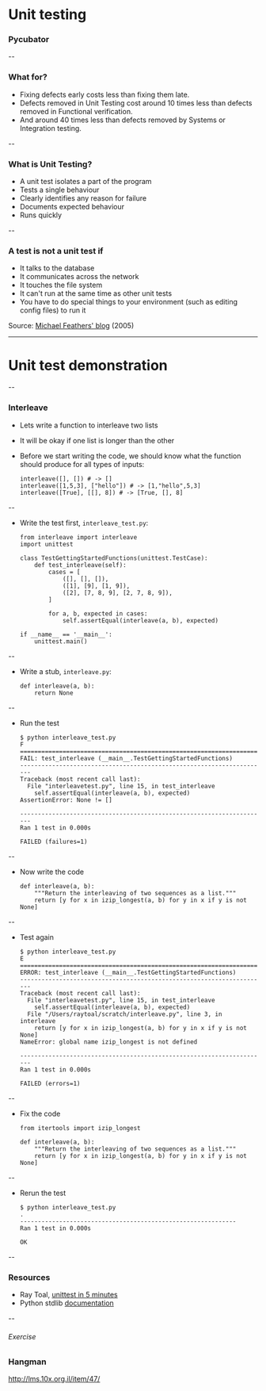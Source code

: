 # Unit testing
### Pycubator

--
### What for?

-   Fixing defects early costs less than fixing them late.
-   Defects removed in Unit Testing cost around 10 times less than defects removed in Functional
    verification.
-   And around 40 times less than defects removed by Systems or Integration testing.

--

### What is Unit Testing?


-   A unit test isolates a part of the program
-   Tests a single behaviour
-   Clearly identifies any reason for failure
-   Documents expected behaviour
-   Runs quickly

--

### A test is not a unit test if

*   It talks to the database
*   It communicates across the network
*   It touches the file system
*   It can't run at the same time as other unit tests
*   You have to do special things to your environment (such as editing config files) to run it

Source: [Michael Feathers' blog](http://www.artima.com/weblogs/viewpost.jsp?thread=126923) (2005)

---

# Unit test demonstration

--

### Interleave

-   Lets write a function to interleave two lists
-   It will be okay if one list is longer than the other
-   Before we start writing the code, we should know what the function should produce for all types
    of inputs:

        interleave([], []) # -> []
        interleave([1,5,3], ["hello"]) # -> [1,"hello",5,3]
        interleave([True], [[], 8]) # -> [True, [], 8]

--

-   Write the test first, `interleave_test.py`:

        from interleave import interleave
        import unittest

        class TestGettingStartedFunctions(unittest.TestCase):
            def test_interleave(self):
                cases = [
                    ([], [], []),
                    ([1], [9], [1, 9]),
                    ([2], [7, 8, 9], [2, 7, 8, 9]),
                ]

                for a, b, expected in cases:
                    self.assertEqual(interleave(a, b), expected)

        if __name__ == '__main__':
            unittest.main()


--

-   Write a stub, `interleave.py`:

        def interleave(a, b):
            return None

--

-   Run the test

        $ python interleave_test.py
        F
        ======================================================================
        FAIL: test_interleave (__main__.TestGettingStartedFunctions)
        ----------------------------------------------------------------------
        Traceback (most recent call last):
          File "interleavetest.py", line 15, in test_interleave
            self.assertEqual(interleave(a, b), expected)
        AssertionError: None != []

        ----------------------------------------------------------------------
        Ran 1 test in 0.000s

        FAILED (failures=1)

--

-   Now write the code

        def interleave(a, b):
            """Return the interleaving of two sequences as a list."""
            return [y for x in izip_longest(a, b) for y in x if y is not None]

--

-   Test again

        $ python interleave_test.py
        E
        ======================================================================
        ERROR: test_interleave (__main__.TestGettingStartedFunctions)
        ----------------------------------------------------------------------
        Traceback (most recent call last):
          File "interleavetest.py", line 15, in test_interleave
            self.assertEqual(interleave(a, b), expected)
          File "/Users/raytoal/scratch/interleave.py", line 3, in interleave
            return [y for x in izip_longest(a, b) for y in x if y is not None]
        NameError: global name izip_longest is not defined

        ----------------------------------------------------------------------
        Ran 1 test in 0.000s

        FAILED (errors=1)
--

-   Fix the code

        from itertools import izip_longest

        def interleave(a, b):
            """Return the interleaving of two sequences as a list."""
            return [y for x in izip_longest(a, b) for y in x if y is not None]

--

-   Rerun the test

        $ python interleave_test.py
        .
        -------------------------------------------------------------
        Ran 1 test in 0.000s

        OK

--

### Resources
-   Ray Toal, [unittest in 5 minutes](http://www.slideshare.net/raytoal/unittest-in-5-minutes)
-   Python stdlib [documentation](https://docs.python.org/3/library/unittest.html#module-unittest)


--
###### Exercise
### Hangman

http://lms.10x.org.il/item/47/
